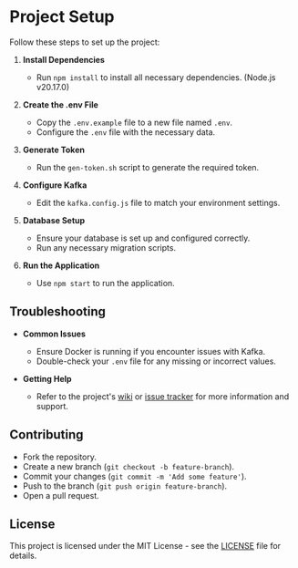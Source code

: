 # Project Setup

Follow these steps to set up the project:

1. **Install Dependencies**
    - Run `npm install` to install all necessary dependencies. (Node.js v20.17.0)

2. **Create the .env File**
    - Copy the `.env.example` file to a new file named `.env`.
    - Configure the `.env` file with the necessary data.

3. **Generate Token**
    - Run the `gen-token.sh` script to generate the required token.

4. **Configure Kafka**
    - Edit the `kafka.config.js` file to match your environment settings.

5. **Database Setup**
    - Ensure your database is set up and configured correctly.
    - Run any necessary migration scripts.

6. **Run the Application**
    - Use `npm start` to run the application.

## Troubleshooting

- **Common Issues**
  - Ensure Docker is running if you encounter issues with Kafka.
  - Double-check your `.env` file for any missing or incorrect values.

- **Getting Help**
  - Refer to the project's [wiki](#) or [issue tracker](#) for more information and support.

## Contributing

- Fork the repository.
- Create a new branch (`git checkout -b feature-branch`).
- Commit your changes (`git commit -m 'Add some feature'`).
- Push to the branch (`git push origin feature-branch`).
- Open a pull request.

## License

This project is licensed under the MIT License - see the [LICENSE](LICENSE) file for details.
